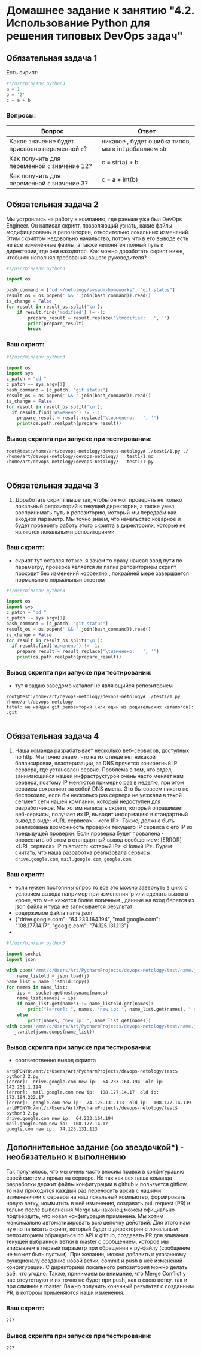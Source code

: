 # Домашнее задание к занятию "4.2. Использование Python для решения типовых DevOps задач"

## Обязательная задача 1

Есть скрипт:
```python
#!/usr/bin/env python3
a = 1
b = '2'
c = a + b
```

### Вопросы:
| Вопрос  | Ответ |
| ------------- | ------------- |
| Какое значение будет присвоено переменной `c`?  | никакое , будет ошибка типов, мы к int добавляем str  |
| Как получить для переменной `c` значение 12?  | c = str(a) + b  |
| Как получить для переменной `c` значение 3?  |  c = a + int(b)  |

## Обязательная задача 2
Мы устроились на работу в компанию, где раньше уже был DevOps Engineer. Он написал скрипт, позволяющий узнать, какие файлы модифицированы в репозитории, относительно локальных изменений. Этим скриптом недовольно начальство, потому что в его выводе есть не все изменённые файлы, а также непонятен полный путь к директории, где они находятся. Как можно доработать скрипт ниже, чтобы он исполнял требования вашего руководителя?

```python
#!/usr/bin/env python3

import os

bash_command = ["cd ~/netology/sysadm-homeworks", "git status"]
result_os = os.popen(' && '.join(bash_command)).read()
is_change = False
for result in result_os.split('\n'):
    if result.find('modified') != -1:
        prepare_result = result.replace('\tmodified:   ', '')
        print(prepare_result)
        break
```

### Ваш скрипт:
```python
#!/usr/bin/env python3

import os
import sys
c_patch = "cd "
c_patch += sys.argv[1]
bash_command = [c_patch, "git status"]
result_os = os.popen(' && '.join(bash_command)).read()
is_change = False
for result in result_os.split('\n'):
  if result.find('изменено') != -1:
    prepare_result = result.replace('\tизменено:   ', '')
    print(os.path.realpath(prepare_result))


```

### Вывод скрипта при запуске при тестировании:
```
root@test:/home/art/devops-netology/devops-netology# ./test1/1.py ./
/home/art/devops-netology/devops-netology/   test1/1.md
/home/art/devops-netology/devops-netology/   test1/1.py


```

## Обязательная задача 3
1. Доработать скрипт выше так, чтобы он мог проверять не только локальный репозиторий в текущей директории, а также умел воспринимать путь к репозиторию, который мы передаём как входной параметр. Мы точно знаем, что начальство коварное и будет проверять работу этого скрипта в директориях, которые не являются локальными репозиториями.

### Ваш скрипт: 
*   скрипт тут остался тот же, я зачем то сразу наисал ввод пути по параметру, проверка является ли папка репозиторием скрипт проходит без изменений корректно , покрайней мере завершается нормально с нормальныи ответом
```python
#!/usr/bin/env python3

import os
import sys
c_patch = "cd "
c_patch += sys.argv[1]
bash_command = [c_patch, "git status"]
result_os = os.popen(' && '.join(bash_command)).read()
is_change = False
for result in result_os.split('\n'):
  if result.find('изменено') != -1:
    prepare_result = result.replace('\tизменено:   ', '')
    print(os.path.realpath(prepare_result))


```

### Вывод скрипта при запуске при тестировании:  
*   тут я задаю заведомо каталог не являющийся репозиторием
```
root@test:/home/art/devops-netology/devops-netology# ./test1/1.py /home/art/devops-netology
fatal: не найден git репозиторий (или один из родительских каталогов): .git


```

## Обязательная задача 4
1. Наша команда разрабатывает несколько веб-сервисов, доступных по http. Мы точно знаем, что на их стенде нет никакой балансировки, кластеризации, за DNS прячется конкретный IP сервера, где установлен сервис. Проблема в том, что отдел, занимающийся нашей инфраструктурой очень часто меняет нам сервера, поэтому IP меняются примерно раз в неделю, при этом сервисы сохраняют за собой DNS имена. Это бы совсем никого не беспокоило, если бы несколько раз сервера не уезжали в такой сегмент сети нашей компании, который недоступен для разработчиков. Мы хотим написать скрипт, который опрашивает веб-сервисы, получает их IP, выводит информацию в стандартный вывод в виде: <URL сервиса> - <его IP>. Также, должна быть реализована возможность проверки текущего IP сервиса c его IP из предыдущей проверки. Если проверка будет провалена - оповестить об этом в стандартный вывод сообщением: [ERROR] <URL сервиса> IP mismatch: <старый IP> <Новый IP>. Будем считать, что наша разработка реализовала сервисы: `drive.google.com`, `mail.google.com`, `google.com`.

### Ваш скрипт:
*  если нужен постоянны опрос то все это можно завернуть в цикс с условием выхода например при изменения ip или сделать вызов в кроне, что мне кажется более логичным , данные на вход берется из json файла и туда же записывается результат
* содержимое файла name.json 
* {"drive.google.com": "64.233.164.194", "mail.google.com": "108.177.14.17", "google.com": "74.125.131.113"}
* 
```python
#!/usr/bin/env python3

import socket
import json

with open('/mnt/c/Users/Art/PycharmProjects/devops-netology/test/name.json', 'r') as j:
    name_listold = json.load(j)
name_list = name_listold.copy()
for names in name_list:
    ips =  socket.gethostbyname(names)
    name_list[names] = ips
    if name_list.get(names) != name_listold.get(names):
        print("[error]: ", names, "new ip: ", name_list.get(names), " old ip: ", name_listold.get(names))
    else:
        print(names, "new ip: ", name_list.get(names))
with open('/mnt/c/Users/Art/PycharmProjects/devops-netology/test/name.json', 'w') as j:
   j.write(json.dumps(name_list))
```

### Вывод скрипта при запуске при тестировании:
*   соответственно вывод скрипта
```
art@PONYO:/mnt/c/Users/Art/PycharmProjects/devops-netology/test$ python3 2.py
[error]:  drive.google.com new ip:  64.233.164.194  old ip:  142.251.1.194
[error]:  mail.google.com new ip:  108.177.14.17  old ip:  173.194.222.17
[error]:  google.com new ip:  74.125.131.113  old ip:  108.177.14.139
art@PONYO:/mnt/c/Users/Art/PycharmProjects/devops-netology/test$ python3 2.py
drive.google.com new ip:  64.233.164.194
mail.google.com new ip:  108.177.14.17
google.com new ip:  74.125.131.113

```

## Дополнительное задание (со звездочкой*) - необязательно к выполнению

Так получилось, что мы очень часто вносим правки в конфигурацию своей системы прямо на сервере. Но так как вся наша команда разработки держит файлы конфигурации в github и пользуется gitflow, то нам приходится каждый раз переносить архив с нашими изменениями с сервера на наш локальный компьютер, формировать новую ветку, коммитить в неё изменения, создавать pull request (PR) и только после выполнения Merge мы наконец можем официально подтвердить, что новая конфигурация применена. Мы хотим максимально автоматизировать всю цепочку действий. Для этого нам нужно написать скрипт, который будет в директории с локальным репозиторием обращаться по API к github, создавать PR для вливания текущей выбранной ветки в master с сообщением, которое мы вписываем в первый параметр при обращении к py-файлу (сообщение не может быть пустым). При желании, можно добавить к указанному функционалу создание новой ветки, commit и push в неё изменений конфигурации. С директорией локального репозитория можно делать всё, что угодно. Также, принимаем во внимание, что Merge Conflict у нас отсутствуют и их точно не будет при push, как в свою ветку, так и при слиянии в master. Важно получить конечный результат с созданным PR, в котором применяются наши изменения. 

### Ваш скрипт:
```python
???
```

### Вывод скрипта при запуске при тестировании:
```
???
```
